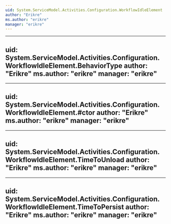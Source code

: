 ```yaml
---
uid: System.ServiceModel.Activities.Configuration.WorkflowIdleElement
author: "Erikre"
ms.author: "erikre"
manager: "erikre"
---
```


---
uid: System.ServiceModel.Activities.Configuration.WorkflowIdleElement.BehaviorType
author: "Erikre"
ms.author: "erikre"
manager: "erikre"
---

---
uid: System.ServiceModel.Activities.Configuration.WorkflowIdleElement.#ctor
author: "Erikre"
ms.author: "erikre"
manager: "erikre"
---

---
uid: System.ServiceModel.Activities.Configuration.WorkflowIdleElement.TimeToUnload
author: "Erikre"
ms.author: "erikre"
manager: "erikre"
---

---
uid: System.ServiceModel.Activities.Configuration.WorkflowIdleElement.TimeToPersist
author: "Erikre"
ms.author: "erikre"
manager: "erikre"
---
